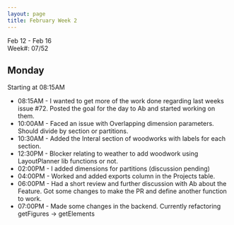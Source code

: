 ```yaml
---
layout: page
title: February Week 2
---
```


Feb 12 - Feb 16<br>
Week#: 07/52<br>

## Monday

Starting at 08:15AM

- 08:15AM - I wanted to get more of the work done regarding last weeks issue #72. Posted the goal for the day to Ab and started working on them.
- 10:00AM - Faced an issue with Overlapping dimension parameters. Should divide by section or partitions.
- 10:30AM - Added the Interal section of woodworks with labels for each section.
- 12:30PM - Blocker relating to weather to add woodwork using LayoutPlanner lib functions or not.
- 02:00PM - I added dimensions for partitions (discussion pending)
- 04:00PM - Worked and added exports column in the Projects table.
- 06:00PM - Had a short review and further discussion with Ab about the Feature. Got some changes to make the PR and define another function to work.
- 07:00PM - Made some changes in the backend. Currently refactoring getFigures -> getElements
